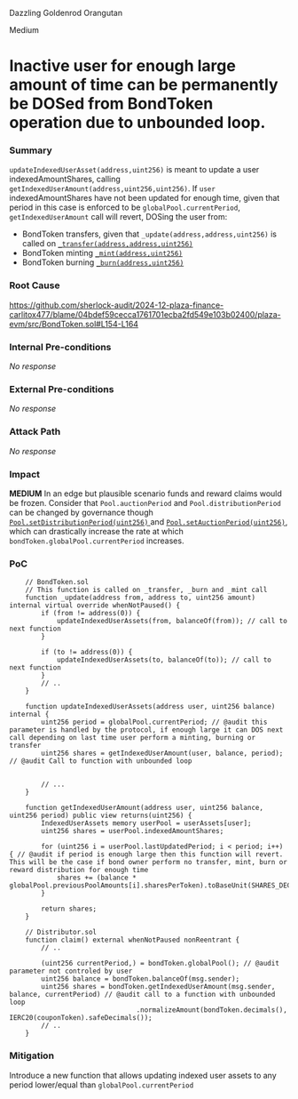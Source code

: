 Dazzling Goldenrod Orangutan

Medium

# Inactive user for enough large amount of time can be permanently be DOSed from BondToken operation due to unbounded loop.

### Summary

`updateIndexedUserAsset(address,uint256)` is meant to update a user indexedAmountShares, calling `getIndexedUserAmount(address,uint256,uint256)`. If `user` indexedAmountShares have not been updated for enough time, given that period in this case is enforced to be `globalPool.currentPeriod`, `getIndexedUserAmount` call will revert, DOSing the user from:
* BondToken transfers, given that `_update(address,address,uint256)` is called on [`_transfer(address,address,uint256)`](https://github.com/OpenZeppelin/openzeppelin-contracts/blob/ea736bd45bd844d7968a64c5707d97710fe1c077/contracts/token/ERC20/ERC20.sol#L173)
* BondToken minting [`_mint(address,uint256)`](https://github.com/OpenZeppelin/openzeppelin-contracts/blob/ea736bd45bd844d7968a64c5707d97710fe1c077/contracts/token/ERC20/ERC20.sol#L225)
* BondToken burning [`_burn(address,uint256)`](https://github.com/OpenZeppelin/openzeppelin-contracts/blob/ea736bd45bd844d7968a64c5707d97710fe1c077/contracts/token/ERC20/ERC20.sol#L225)

### Root Cause

https://github.com/sherlock-audit/2024-12-plaza-finance-carlitox477/blame/04bdef59cecca1761701ecba2fd549e103b02400/plaza-evm/src/BondToken.sol#L154-L164

### Internal Pre-conditions

_No response_

### External Pre-conditions

_No response_

### Attack Path

_No response_

### Impact

**MEDIUM**
In an edge but plausible scenario funds and reward claims would be frozen. Consider that `Pool.auctionPeriod` and `Pool.distributionPeriod` can be changed by governance though [`Pool.setDistributionPeriod(uint256)`
](https://github.com/sherlock-audit/2024-12-plaza-finance/blob/main/plaza-evm/src/Pool.sol#L642) and [`Pool.setAuctionPeriod(uint256)`](https://github.com/sherlock-audit/2024-12-plaza-finance/blob/main/plaza-evm/src/Pool.sol#L653), which can drastically increase the rate at which  `bondToken.globalPool.currentPeriod` increases.


### PoC

```solidity
    // BondToken.sol
    // This function is called on _transfer, _burn and _mint call
    function _update(address from, address to, uint256 amount) internal virtual override whenNotPaused() {
        if (from != address(0)) {
            updateIndexedUserAssets(from, balanceOf(from)); // call to next function
        }

        if (to != address(0)) {
            updateIndexedUserAssets(to, balanceOf(to)); // call to next function
        }
        // ..
    }

    function updateIndexedUserAssets(address user, uint256 balance) internal {
        uint256 period = globalPool.currentPeriod; // @audit this parameter is handled by the protocol, if enough large it can DOS next call depending on last time user perform a minting, burning or transfer
        uint256 shares = getIndexedUserAmount(user, balance, period); // @audit Call to function with unbounded loop
        
        
        // ...
    }

    function getIndexedUserAmount(address user, uint256 balance, uint256 period) public view returns(uint256) {
        IndexedUserAssets memory userPool = userAssets[user];
        uint256 shares = userPool.indexedAmountShares;

        for (uint256 i = userPool.lastUpdatedPeriod; i < period; i++) { // @audit if period is enough large then this function will revert. This will be the case if bond owner perform no transfer, mint, burn or reward distribution for enough time
            shares += (balance * globalPool.previousPoolAmounts[i].sharesPerToken).toBaseUnit(SHARES_DECIMALS);
        }

        return shares;
    }
```

```solidity
    // Distributor.sol
    function claim() external whenNotPaused nonReentrant {
        // ..

        (uint256 currentPeriod,) = bondToken.globalPool(); // @audit parameter not controled by user
        uint256 balance = bondToken.balanceOf(msg.sender);
        uint256 shares = bondToken.getIndexedUserAmount(msg.sender, balance, currentPeriod) // @audit call to a function with unbounded loop
                                .normalizeAmount(bondToken.decimals(), IERC20(couponToken).safeDecimals());
        // ..
    }
```


### Mitigation

Introduce a new function that allows updating indexed user assets to any period lower/equal than `globalPool.currentPeriod`
